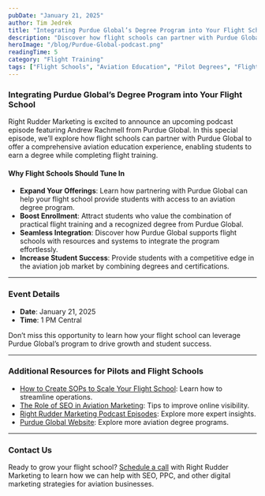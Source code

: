 ```yaml
---
pubDate: "January 21, 2025"
author: Tim Jedrek
title: "Integrating Purdue Global’s Degree Program into Your Flight School"
description: "Discover how flight schools can partner with Purdue Global to offer students an aviation degree while completing flight training, opening new opportunities for growth and student success."
heroImage: "/blog/Purdue-Global-podcast.png"
readingTime: 5
category: "Flight Training"
tags: ["Flight Schools", "Aviation Education", "Pilot Degrees", "Flight Training Partnerships"]
---
```


### Integrating Purdue Global’s Degree Program into Your Flight School

Right Rudder Marketing is excited to announce an upcoming podcast episode featuring Andrew Rachmell from Purdue Global. In this special episode, we’ll explore how flight schools can partner with Purdue Global to offer a comprehensive aviation education experience, enabling students to earn a degree while completing flight training.

#### Why Flight Schools Should Tune In

- **Expand Your Offerings**: Learn how partnering with Purdue Global can help your flight school provide students with access to an aviation degree program.
- **Boost Enrollment**: Attract students who value the combination of practical flight training and a recognized degree from Purdue Global.
- **Seamless Integration**: Discover how Purdue Global supports flight schools with resources and systems to integrate the program effortlessly.
- **Increase Student Success**: Provide students with a competitive edge in the aviation job market by combining degrees and certifications.

---

### Event Details

- **Date**: January 21, 2025
- **Time**: 1 PM Central

Don’t miss this opportunity to learn how your flight school can leverage Purdue Global’s program to drive growth and student success.

---

### Additional Resources for Pilots and Flight Schools

- [How to Create SOPs to Scale Your Flight School](https://rightruddermarketing.com/blog/how-to-create-sops-to-scale-your-flight-school/): Learn how to streamline operations.
- [The Role of SEO in Aviation Marketing](https://rightruddermarketing.com/blog/the-role-of-seo-in-elevating-flight-schools-to-the-top-of-the-page/): Tips to improve online visibility.
- [Right Rudder Marketing Podcast Episodes](https://rightruddermarketing.com/podcasts/): Explore more expert insights.
- [Purdue Global Website](https://www.purdueglobal.edu/degree-programs/aviation/): Explore more aviation degree programs.

---

### Contact Us

Ready to grow your flight school? [Schedule a call](https://rightruddermarketing.com/schedule-call/) with Right Rudder Marketing to learn how we can help with SEO, PPC, and other digital marketing strategies for aviation businesses.
